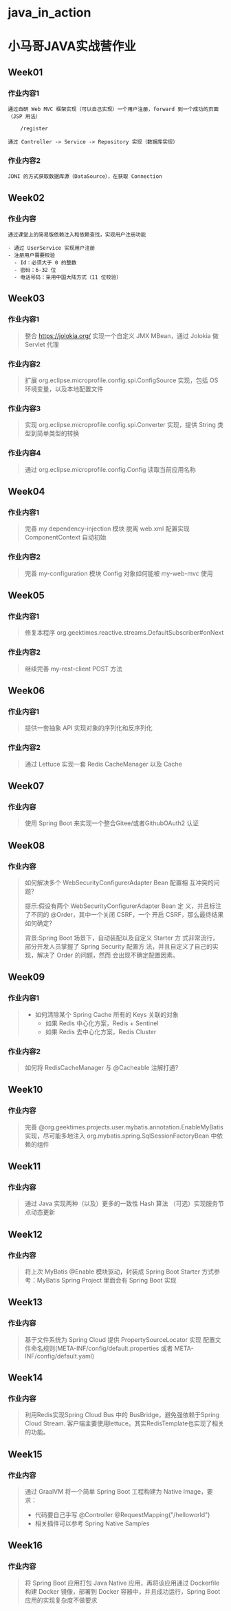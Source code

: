 # java_in_action

# 小马哥JAVA实战营作业

## Week01 

### 作业内容1

```
通过自研 Web MVC 框架实现（可以自己实现）一个用户注册，forward 到一个成功的页面（JSP 用法）

    /register
    
通过 Controller -> Service -> Repository 实现（数据库实现）
```

### 作业内容2

```
JDNI 的方式获取数据库源（DataSource），在获取 Connection
```

## Week02

### 作业内容

```
通过课堂上的简易版依赖注入和依赖查找，实现用户注册功能

- 通过 UserService 实现用户注册
- 注册用户需要校验
  - Id：必须大于 0 的整数
  - 密码：6-32 位
  - 电话号码：采用中国大陆方式（11 位校验）
```

## Week03

### 作业内容1

>整合 https://jolokia.org/
>  实现一个自定义 JMX MBean，通过 Jolokia 做 Servlet 代理
  
### 作业内容2

>扩展 org.eclipse.microprofile.config.spi.ConfigSource 实现，包括 OS 环境变量，以及本地配置文件


### 作业内容3

> 实现 org.eclipse.microprofile.config.spi.Converter 实现，提供 String 类型到简单类型的转换

### 作业内容4

> 通过 org.eclipse.microprofile.config.Config 读取当前应用名称

## Week04

### 作业内容1


> 完善 my dependency-injection 模块
> 脱离 web.xml 配置实现 ComponentContext 自动初始

### 作业内容2

> 完善 my-configuration 模块
>  Config 对象如何能被 my-web-mvc 使用

## Week05

### 作业内容1


> 修复本程序 org.geektimes.reactive.streams.DefaultSubscriber#onNext

### 作业内容2

> 继续完善 my-rest-client POST 方法

## Week06

### 作业内容1


> 提供一套抽象 API 实现对象的序列化和反序列化

### 作业内容2


> 通过 Lettuce 实现一套 Redis CacheManager 以及 Cache

## Week07

### 作业内容


> 使用 Spring Boot 来实现一个整合Gitee/或者GithubOAuth2 认证

## Week08

### 作业内容


> 如何解决多个 WebSecurityConfigurerAdapter Bean 配置相 互冲突的问题?
>
> 提示:假设有两个 WebSecurityConfigurerAdapter Bean 定 义，并且标注了不同的 @Order，其中一个关闭 CSRF，一个 开启 CSRF，那么最终结果如何确定?
>
> 背景:Spring Boot 场景下，自动装配以及自定义 Starter 方 式非常流行，部分开发人员掌握了 Spring Security 配置方 法，并且自定义了自己的实现，解决了 Order 的问题，然而 会出现不确定配置因素。

## Week09

### 作业内容1


> - 如何清除某个 Spring Cache 所有的 Keys 关联的对象
>   - 如果 Redis 中心化方案，Redis + Sentinel
>   - 如果 Redis 去中心化方案，Redis Cluster

### 作业内容2

> 如何将 RedisCacheManager 与 @Cacheable 注解打通?

## Week10

### 作业内容


> 完善 @org.geektimes.projects.user.mybatis.annotation.EnableMyBatis 实现，尽可能多地注入 org.mybatis.spring.SqlSessionFactoryBean 中依赖的组件

## Week11

### 作业内容

> 通过 Java 实现两种（以及）更多的一致性 Hash 算法
> （可选）实现服务节点动态更新

## Week12

### 作业内容

> 将上次 MyBatis @Enable 模块驱动，封装成 Spring Boot Starter 方式参考：MyBatis Spring Project 里面会有 Spring Boot 实现

## Week13


### 作业内容

> 基于文件系统为 Spring Cloud 提供 PropertySourceLocator 实现
> 配置文件命名规则(META-INF/config/default.properties 或者 META-INF/config/default.yaml)


## Week14

### 作业内容

>利用Redis实现Spring Cloud Bus 中的 BusBridge，避免强依赖于Spring Cloud Stream.
>客户端主要使用lettuce。其实RedisTemplate也实现了相关的功能。


## Week15

### 作业内容

>通过 GraalVM 将一个简单 Spring Boot 工程构建为 Native Image，要求：
> - 代码要自己手写 @Controller @RequestMapping("/helloworld")
> - 相关插件可以参考 Spring Native Samples

## Week16

### 作业内容

>将 Spring Boot 应用打包 Java Native 应用，再将该应用通过 Dockerfile 构建 Docker 镜像，部署到 Docker 容器中，并且成功运行，Spring Boot 应用的实现复杂度不做要求